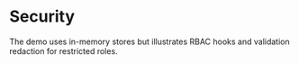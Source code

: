 # Security

The demo uses in-memory stores but illustrates RBAC hooks and validation redaction for restricted roles.
